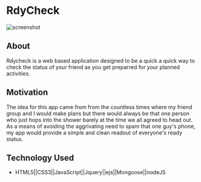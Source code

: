 # RdyCheck
![screenshot](https://github.com/Demirose41/project2/issues/1#issue-516262964)

## About
Rdycheck is a web based application designed to be a quick a quick way to check the status of your friend as you get preparred for your planned activities. 

## Motivation
The idea for this app came from from the countless times where my friend group and I would make plans but there would always be that one person who just hops into the shower barely at the time we all agreed to head out. As a means of avoiding the aggrivating need to spam that one guy's phone, my app would provide a simple and clean readout of everyone's ready status.  
## Technology Used 
- HTML5||CSS3||JavaScript||Jquery||ejs||Mongoose||nodeJS 



